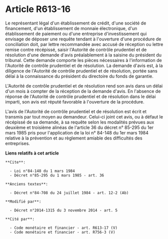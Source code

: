 # Article R613-16

Le représentant légal      d'un établissement de crédit, d'une société de financement, d'un établissement de monnaie
électronique, d'un établissement de paiement ou d'une entreprise d'investissement qui envisage de déposer une requête tendant
à l'ouverture d'une procédure de conciliation doit, par lettre recommandée avec accusé de réception ou lettre remise contre
récépissé, saisir l'Autorité de contrôle prudentiel et de résolution d'une demande d'avis préalablement à la saisine du
président du tribunal. Cette demande comporte les pièces nécessaires à l'information de l'Autorité de contrôle prudentiel et
de résolution. La demande d'avis est, à la diligence de l'Autorité de contrôle prudentiel et de résolution, portée sans délai
à la connaissance du président du directoire du fonds de garantie. 

L'Autorité de contrôle prudentiel et de résolution rend son avis dans un délai d'un mois à compter de la réception de la
demande d'avis. En l'absence de réponse de l'Autorité de contrôle prudentiel et de résolution dans le délai imparti, son avis
est réputé favorable à l'ouverture de la procédure. 

L'avis de l'Autorité de contrôle prudentiel et de résolution est écrit et transmis par tout moyen au demandeur. Celui-ci
joint cet avis, ou à défaut le récépissé de sa demande, à sa requête selon les modalités prévues aux deuxième et troisième
alinéas de l'article 36 du décret n° 85-295 du 1er mars 1985 pris pour l'application de la loi n° 84-148 du 1er mars 1984
relative à la prévention et au règlement amiable des difficultés des entreprises.

**Liens relatifs à cet article**

	**Cite**:

	  - Loi n°84-148 du 1 mars 1984
	  - Décret n°85-295 du 1 mars 1985 - art. 36

	**Anciens textes**:

	  - Décret n°84-708 du 24 juillet 1984 - art. 12-2 (Ab)

	**Modifié par**:

	  - Décret n°2014-1315 du 3 novembre 2014 - art. 5

	**Cité par**:

	  - Code monétaire et financier - art. R613-17 (V)
	  - Code monétaire et financier - art. R756-3 (V)
